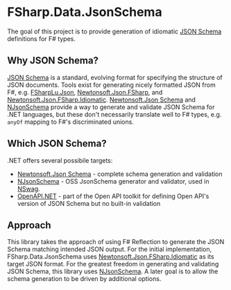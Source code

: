 # FSharp.Data.JsonSchema

The goal of this project is to provide generation of idiomatic [JSON Schema](https://json-schema.org/) definitions for F# types.

## Why JSON Schema?

[JSON Schema](https://json-schema.org/) is a standard, evolving format for specifying the structure of JSON documents.
Tools exist for generating nicely formatted JSON from F#, e.g. [FSharpLu.Json](https://github.com/Microsoft/fsharplu), [Newtonsoft.Json.FSharp](https://github.com/haf/Newtonsoft.Json.FSharp), and [Newtonsoft.Json.FSharp.Idiomatic](https://github.com/baronfel/Newtonsoft.Json.FSharp.Idiomatic).
[Newtonsoft.Json Schema](https://www.newtonsoft.com/jsonschema) and [NJsonSchema](https://github.com/RicoSuter/NJsonSchema) provide a way to generate and validate JSON Schema for .NET languages, but these don't necessarily translate well to F# types, e.g. `anyOf` mapping to F#'s discriminated unions.

## Which JSON Schema?

.NET offers several possibile targets:

- [Newtonsoft.Json Schema](https://www.newtonsoft.com/jsonschema) - complete schema generation and validation
- [NJsonSchema](https://github.com/RicoSuter/NJsonSchema) - OSS JsonSchema generator and validator, used in [NSwag](https://github.com/RicoSuter/NSwag).
- [OpenAPI.NET](https://github.com/Microsoft/OpenAPI.NET) - part of the Open API toolkit for defining Open API's version of JSON Schema but no built-in validation

## Approach

This library takes the approach of using F# Reflection to generate the JSON Schema matching intended JSON output.
For the initial implementation, FSharp.Data.JsonSchema uses [Newtonsoft.Json.FSharp.Idiomatic](https://github.com/baronfel/Newtonsoft.Json.FSharp.Idiomatic) as its target JSON format.
For the greatest freedom in generating and validating JSON Schema, this library uses [NJsonSchema](https://github.com/RicoSuter/NJsonSchema).
A later goal is to allow the schema generation to be driven by additional options.
